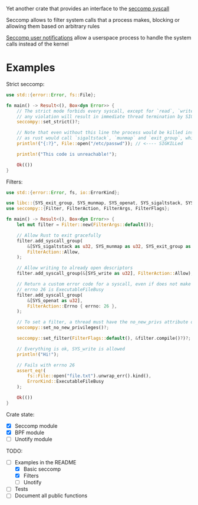 Yet another crate that provides an interface to the
[seccomp syscall](https://manpages.debian.org/testing/manpages-dev/seccomp.2.en.html)

Seccomp allows to filter system calls that a process makes, blocking or allowing
them based on arbitrary rules

[Seccomp user notifications](https://manpages.debian.org/testing/manpages-dev/seccomp_unotify.2.en.html)
allow a userspace process to handle the system calls instead of the kernel

# Examples

Strict seccomp:

```rust no_run
use std::{error::Error, fs::File};

fn main() -> Result<(), Box<dyn Error>> {
    // The strict mode forbids every syscall, except for `read`, `write`, `_exit` and `sigreturn`
    // any violation will result in immediate thread termination by SIGKILL signal
    seccompy::set_strict()?;

    // Note that even without this line the process would be killed instead of exiting cleanly,
    // as rust would call `sigaltstack`, `munmap` and `exit_group`, which are not allowed
    println!("{:?}", File::open("/etc/passwd")); // <---- SIGKILLed

    println!("This code is unreachable!");

    Ok(())
}
```

Filters:

```rust
use std::{error::Error, fs, io::ErrorKind};

use libc::{SYS_exit_group, SYS_munmap, SYS_openat, SYS_sigaltstack, SYS_write};
use seccompy::{Filter, FilterAction, FilterArgs, FilterFlags};

fn main() -> Result<(), Box<dyn Error>> {
    let mut filter = Filter::new(FilterArgs::default());

    // Allow Rust to exit gracefully
    filter.add_syscall_group(
        &[SYS_sigaltstack as u32, SYS_munmap as u32, SYS_exit_group as u32],
        FilterAction::Allow,
    );

    // Allow writing to already open descriptors
    filter.add_syscall_group(&[SYS_write as u32], FilterAction::Allow);

    // Return a custom error code for a syscall, even if does not make sense
    // errno 26 is ExecutableFileBusy
    filter.add_syscall_group(
        &[SYS_openat as u32],
        FilterAction::Errno { errno: 26 },
    );

    // To set a filter, a thread must have the no_new_privs attribute or the CAP_SYS_ADMIN capability
    seccompy::set_no_new_privileges()?;

    seccompy::set_filter(FilterFlags::default(), &filter.compile()?)?;

    // Everything is ok, SYS_write is allowed
    println!("Hi!");

    // Fails with errno 26
    assert_eq!(
        fs::File::open("file.txt").unwrap_err().kind(),
        ErrorKind::ExecutableFileBusy
    );

    Ok(())
}
```

Crate state:

- [x] Seccomp module
- [x] BPF module
- [ ] Unotify module

TODO:

- [ ] Examples in the README
  - [x] Basic seccomp
  - [x] Filters
  - [ ] Unotify
- [ ] Tests
- [ ] Document all public functions
